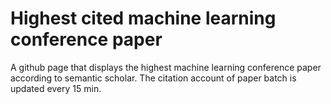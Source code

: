 # Highest cited machine learning conference paper

A github page that displays the highest machine learning conference paper according to semantic scholar.
The citation account of paper batch is updated every 15 min. 




